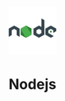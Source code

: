 <div align="center">
  <a href="https://nodejs.org/en/">
    <img alt="nodejs" src="../logos/nodejs.png"/ height="96" width="96">
  </a>
  <h1>Nodejs</h1>
</div>
